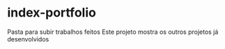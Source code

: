 # index-portfolio
Pasta para subir trabalhos feitos
Este projeto mostra os outros projetos já desenvolvidos

